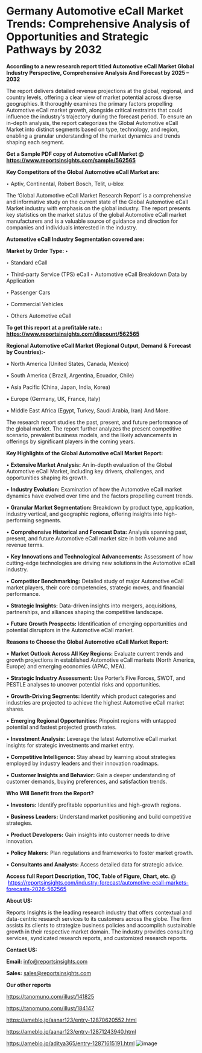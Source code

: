 # Germany Automotive eCall Market Trends: Comprehensive Analysis of Opportunities and Strategic Pathways by 2032

<strong>According to a new research report titled Automotive eCall Market Global Industry Perspective, Comprehensive Analysis And Forecast by 2025 – 2032</strong>

The report delivers detailed revenue projections at the global, regional, and country levels, offering a clear view of market potential across diverse geographies. It thoroughly examines the primary factors propelling Automotive eCall market growth, alongside critical restraints that could influence the industry's trajectory during the forecast period. To ensure an in-depth analysis, the report categorizes the Global Automotive eCall Market into distinct segments based on type, technology, and region, enabling a granular understanding of the market dynamics and trends shaping each segment.

<strong>Get a Sample PDF copy of Automotive eCall Market </strong><strong>@<a href=https://www.reportsinsights.com/sample/562565 style=color:#0000ff;> https://www.reportsinsights.com/sample/562565</a></strong></font>

<strong>Key Competitors of the Global Automotive eCall Market are:</strong>

‣ Aptiv, Continental, Robert Bosch, Telit, u-blox

The ‘Global Automotive eCall Market Research Report’ is a comprehensive and informative study on the current state of the Global Automotive eCall Market industry with emphasis on the global industry. The report presents key statistics on the market status of the global Automotive eCall market manufacturers and is a valuable source of guidance and direction for companies and individuals interested in the industry.

<strong>Automotive eCall Industry Segmentation covered are:</strong>

<strong>Market by Order Type: </strong>
‣ 

‣ Standard eCall

‣ Third-party Service (TPS) eCall
‣ Automotive eCall Breakdown Data by Application

‣ Passenger Cars

‣ Commercial Vehicles

‣ Others
Automotive eCall

<strong>To get this report at a profitable rate.: <a href=https://www.reportsinsights.com/discount/562565 style=color:#0000ff;>https://www.reportsinsights.com/discount/562565</a></strong></font>

<strong>Regional Automotive eCall Market (Regional Output, Demand &amp; Forecast by Countries):-</strong>

• North America (United States, Canada, Mexico)

• South America ( Brazil, Argentina, Ecuador, Chile)

• Asia Pacific (China, Japan, India, Korea)

• Europe (Germany, UK, France, Italy)

• Middle East Africa (Egypt, Turkey, Saudi Arabia, Iran) And More.

The research report studies the past, present, and future performance of the global market. The report further analyzes the present competitive scenario, prevalent business models, and the likely advancements in offerings by significant players in the coming years.

<strong>Key Highlights of the Global Automotive eCall Market Report:</strong>

• <strong>Extensive Market Analysis:</strong> An in-depth evaluation of the Global Automotive eCall Market, including key drivers, challenges, and opportunities shaping its growth.

• <strong>Industry Evolution:</strong> Examination of how the Automotive eCall market dynamics have evolved over time and the factors propelling current trends.

• <strong>Granular Market Segmentation:</strong> Breakdown by product type, application, industry vertical, and geographic regions, offering insights into high-performing segments.

• <strong>Comprehensive Historical and Forecast Data:</strong> Analysis spanning past, present, and future Automotive eCall market size in both volume and revenue terms.

• <strong>Key Innovations and Technological Advancements:</strong> Assessment of how cutting-edge technologies are driving new solutions in the Automotive eCall industry.

• <strong>Competitor Benchmarking:</strong> Detailed study of major Automotive eCall market players, their core competencies, strategic moves, and financial performance.

• <strong>Strategic Insights:</strong> Data-driven insights into mergers, acquisitions, partnerships, and alliances shaping the competitive landscape.

• <strong>Future Growth Prospects:</strong> Identification of emerging opportunities and potential disruptors in the Automotive eCall market.

<strong>Reasons to Choose the Global Automotive eCall Market Report:</strong>

• <strong>Market Outlook Across All Key Regions:</strong> Evaluate current trends and growth projections in established Automotive eCall markets (North America, Europe) and emerging economies (APAC, MEA).

• <strong>Strategic Industry Assessment:</strong> Use Porter’s Five Forces, SWOT, and PESTLE analyses to uncover potential risks and opportunities.

• <strong>Growth-Driving Segments:</strong> Identify which product categories and industries are projected to achieve the highest Automotive eCall market shares.

• <strong>Emerging Regional Opportunities:</strong> Pinpoint regions with untapped potential and fastest projected growth rates.

• <strong>Investment Analysis:</strong> Leverage the latest Automotive eCall market insights for strategic investments and market entry.

• <strong>Competitive Intelligence:</strong> Stay ahead by learning about strategies employed by industry leaders and their innovation roadmaps.

• <strong>Customer Insights and Behavior:</strong> Gain a deeper understanding of customer demands, buying preferences, and satisfaction trends.

<strong>Who Will Benefit from the Report?</strong>

• <strong>Investors:</strong> Identify profitable opportunities and high-growth regions.

• <strong>Business Leaders:</strong> Understand market positioning and build competitive strategies.

• <strong>Product Developers:</strong> Gain insights into customer needs to drive innovation.

• <strong>Policy Makers:</strong> Plan regulations and frameworks to foster market growth.

• <strong>Consultants and Analysts:</strong> Access detailed data for strategic advice.
</ul>
<strong>Access full Report Description, TOC, Table of Figure, Chart, etc. </strong>@  <a href=https://reportsinsights.com/industry-forecast/automotive-ecall-markets-forecasts-2026-562565 style=color:#0000ff;>https://reportsinsights.com/industry-forecast/automotive-ecall-markets-forecasts-2026-562565</a></font>

<strong><strong>About US</strong>:</strong>

Reports Insights is the leading research industry that offers contextual and data-centric research services to its customers across the globe. The firm assists its clients to strategize business policies and accomplish sustainable growth in their respective market domain. The industry provides consulting services, syndicated research reports, and customized research reports.

<strong>Contact US:</strong>

<p class=""""><b>Email:</b> <a href=mailto:info@reportsinsights.com>info@reportsinsights.com</a></p>
<p class=""""><b>Sales:</b> <a href=mailto:sales@reportsinsights.com>sales@reportsinsights.com</a></p>

<strong>Our other reports</strong>

<a href=https://tanomuno.com/illust/141825>https://tanomuno.com/illust/141825</a>

<a href=https://tanomuno.com/illust/184147>https://tanomuno.com/illust/184147</a>

<a href=https://ameblo.jp/aanar123/entry-12870620552.html>https://ameblo.jp/aanar123/entry-12870620552.html</a>

<a href=https://ameblo.jp/aanar123/entry-12871243940.html>https://ameblo.jp/aanar123/entry-12871243940.html</a>

<a href=https://ameblo.jp/aditya365/entry-12871615191.html>https://ameblo.jp/aditya365/entry-12871615191.html</a>
![image](https://github.com/user-attachments/assets/00184fb7-ab5f-4f8e-b960-c2da47d1d230)
